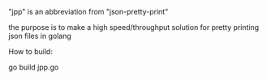 "jpp" is an abbreviation from "json-pretty-print"

the purpose is to make a high speed/throughput solution for pretty printing json files in golang

How to build:

 go build jpp.go
